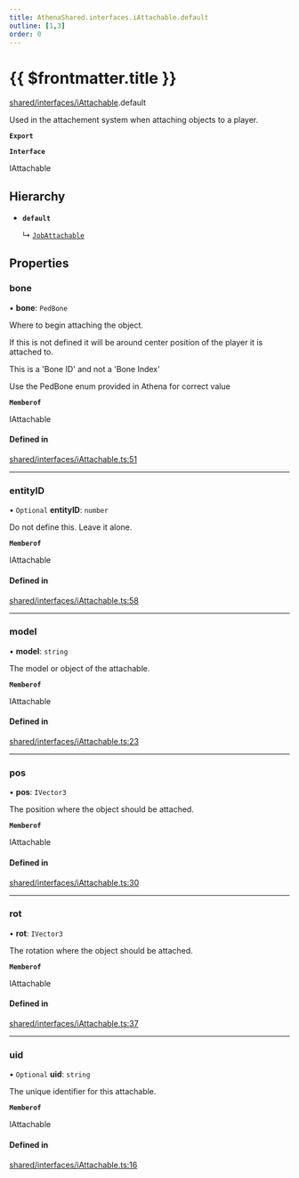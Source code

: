 ```yaml
---
title: AthenaShared.interfaces.iAttachable.default
outline: [1,3]
order: 0
---
```


# {{ $frontmatter.title }}


[shared/interfaces/iAttachable](../modules/shared_interfaces_iAttachable.md).default

Used in the attachement system when attaching objects to a player.

**`Export`**

**`Interface`**

IAttachable

## Hierarchy

- **`default`**

  ↳ [`JobAttachable`](shared_interfaces_iAttachable_JobAttachable.md)

## Properties

### bone

• **bone**: `PedBone`

Where to begin attaching the object.

If this is not defined it will be around center position of the player it is attached to.

This is a 'Bone ID' and not a 'Bone Index'

Use the PedBone enum provided in Athena for correct value

**`Memberof`**

IAttachable

#### Defined in

[shared/interfaces/iAttachable.ts:51](https://github.com/Stuyk/altv-athena/blob/217ba5f/src/core/shared/interfaces/iAttachable.ts#L51)

___

### entityID

• `Optional` **entityID**: `number`

Do not define this. Leave it alone.

**`Memberof`**

IAttachable

#### Defined in

[shared/interfaces/iAttachable.ts:58](https://github.com/Stuyk/altv-athena/blob/217ba5f/src/core/shared/interfaces/iAttachable.ts#L58)

___

### model

• **model**: `string`

The model or object of the attachable.

**`Memberof`**

IAttachable

#### Defined in

[shared/interfaces/iAttachable.ts:23](https://github.com/Stuyk/altv-athena/blob/217ba5f/src/core/shared/interfaces/iAttachable.ts#L23)

___

### pos

• **pos**: `IVector3`

The position where the object should be attached.

**`Memberof`**

IAttachable

#### Defined in

[shared/interfaces/iAttachable.ts:30](https://github.com/Stuyk/altv-athena/blob/217ba5f/src/core/shared/interfaces/iAttachable.ts#L30)

___

### rot

• **rot**: `IVector3`

The rotation where the object should be attached.

**`Memberof`**

IAttachable

#### Defined in

[shared/interfaces/iAttachable.ts:37](https://github.com/Stuyk/altv-athena/blob/217ba5f/src/core/shared/interfaces/iAttachable.ts#L37)

___

### uid

• `Optional` **uid**: `string`

The unique identifier for this attachable.

**`Memberof`**

IAttachable

#### Defined in

[shared/interfaces/iAttachable.ts:16](https://github.com/Stuyk/altv-athena/blob/217ba5f/src/core/shared/interfaces/iAttachable.ts#L16)
